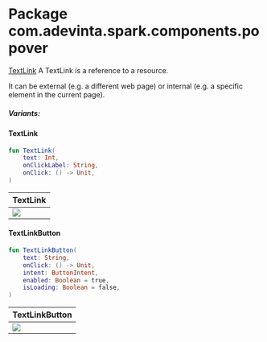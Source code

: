 # Package com.adevinta.spark.components.popover

[TextLink](https://spark.adevinta.com/1186e1705/p/75ed11-textlink/b/403107)
A TextLink is a reference to a resource.

It can be external (e.g. a different web page) or internal (e.g. a specific element in the current
page).

##### Variants:

#### TextLink

```kotlin
fun TextLink(
    text: Int,
    onClickLabel: String,
    onClick: () -> Unit,
)
```

| TextLink                                                                               | 
|----------------------------------------------------------------------------------------|
| ![](../../images/com.adevinta.spark.text_TextLinkScreenshot_testTextLink_textlink.png) |

#### TextLinkButton

```kotlin
fun TextLinkButton(
    text: String,
    onClick: () -> Unit,
    intent: ButtonIntent,
    enabled: Boolean = true,
    isLoading: Boolean = false,
)
```

| TextLinkButton                                                                                                    | 
|-----------------------------------------------------------------------------------------------------------|
| ![](../../images/com.adevinta.spark.text_TextLinkScreenshot_testTextLinkButton_textlinkbutton.png) |
